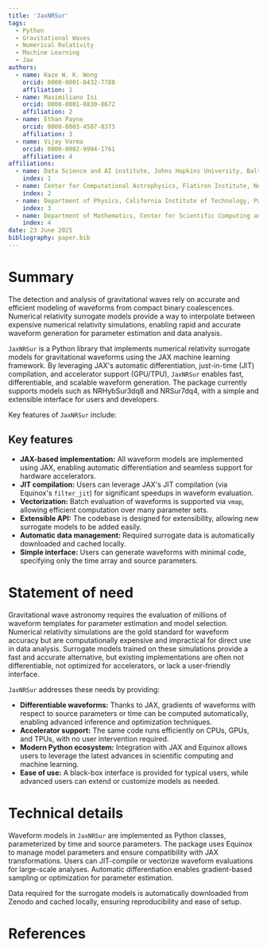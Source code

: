 ```yaml
---
title: 'JaxNRSur'
tags:
  - Python
  - Gravitational Waves
  - Numerical Relativity
  - Machine Learning
  - Jax
authors:
  - name: Kaze W. K. Wong
    orcid: 0000-0001-8432-7788
    affiliation: 1 
  - name: Maximiliano Isi
    orcid: 0000-0001-8830-8672
    affiliation: 2
  - name: Ethan Payne
    orcid: 0000-0003-4507-8373
    affiliation: 3
  - name: Vijay Varma
    orcid: 0000-0002-9994-1761
    affiliation: 4
affiliations:
  - name: Data Science and AI institute, Johns Hopkins University, Baltimore, MD 21218, US
    index: 1  
  - name: Center for Computational Astrophysics, Flatiron Institute, New York, NY 10010, US
    index: 2
  - name: Department of Physics, California Institute of Technology, Pasadena, California 91125, USA
    index: 3
  - name: Department of Mathematics, Center for Scientific Computing and Data Science Research, University of Massachusetts, Dartmouth, MA 02747, USA
    index: 4
date: 23 June 2025
bibliography: paper.bib
---
```


# Summary

The detection and analysis of gravitational waves rely on accurate and efficient modeling of waveforms from compact binary coalescences. Numerical relativity surrogate models provide a way to interpolate between expensive numerical relativity simulations, enabling rapid and accurate waveform generation for parameter estimation and data analysis.

`JaxNRSur` is a Python library that implements numerical relativity surrogate models for gravitational waveforms using the JAX machine learning framework. By leveraging JAX's automatic differentiation, just-in-time (JIT) compilation, and accelerator support (GPU/TPU), `JaxNRSur` enables fast, differentiable, and scalable waveform generation. The package currently supports models such as NRHybSur3dq8 and NRSur7dq4, with a simple and extensible interface for users and developers.

Key features of `JaxNRSur` include:

## Key features

- **JAX-based implementation:** All waveform models are implemented using JAX, enabling automatic differentiation and seamless support for hardware accelerators.
- **JIT compilation:** Users can leverage JAX's JIT compilation (via Equinox's `filter_jit`) for significant speedups in waveform evaluation.
- **Vectorization:** Batch evaluation of waveforms is supported via `vmap`, allowing efficient computation over many parameter sets.
- **Extensible API:** The codebase is designed for extensibility, allowing new surrogate models to be added easily.
- **Automatic data management:** Required surrogate data is automatically downloaded and cached locally.
- **Simple interface:** Users can generate waveforms with minimal code, specifying only the time array and source parameters.

# Statement of need

Gravitational wave astronomy requires the evaluation of millions of waveform templates for parameter estimation and model selection. Numerical relativity simulations are the gold standard for waveform accuracy but are computationally expensive and impractical for direct use in data analysis. Surrogate models trained on these simulations provide a fast and accurate alternative, but existing implementations are often not differentiable, not optimized for accelerators, or lack a user-friendly interface.

`JaxNRSur` addresses these needs by providing:

- **Differentiable waveforms:** Thanks to JAX, gradients of waveforms with respect to source parameters or time can be computed automatically, enabling advanced inference and optimization techniques.
- **Accelerator support:** The same code runs efficiently on CPUs, GPUs, and TPUs, with no user intervention required.
- **Modern Python ecosystem:** Integration with JAX and Equinox allows users to leverage the latest advances in scientific computing and machine learning.
- **Ease of use:** A black-box interface is provided for typical users, while advanced users can extend or customize models as needed.

# Technical details

Waveform models in `JaxNRSur` are implemented as Python classes, parameterized by time and source parameters. The package uses Equinox to manage model parameters and ensure compatibility with JAX transformations. Users can JIT-compile or vectorize waveform evaluations for large-scale analyses. Automatic differentiation enables gradient-based sampling or optimization for parameter estimation.

Data required for the surrogate models is automatically downloaded from Zenodo and cached locally, ensuring reproducibility and ease of setup.

# References
